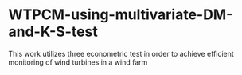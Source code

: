 # WTPCM-using-multivariate-DM-and-K-S-test
This work utilizes three econometric test in order to achieve efficient monitoring of wind turbines in a wind farm
